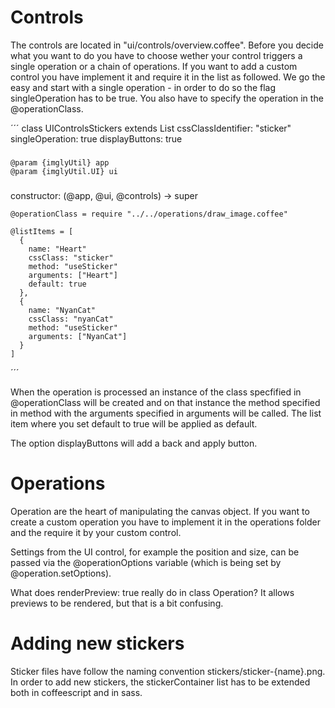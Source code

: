 # Controls

The controls are located in "ui/controls/overview.coffee". Before you decide what you want to do you have to choose wether your control triggers a single operation or a chain of operations.
If you want to add a custom control you have implement it and require it in the list as followed.
We go the easy and start with a single operation - in order to do so the flag singleOperation has to be true. You also have to specify the operation in the @operationClass.

´´´
class UIControlsStickers extends List
  cssClassIdentifier: "sticker"
  singleOperation: true
  displayButtons: true

  ###
    @param {imglyUtil} app
    @param {imglyUtil.UI} ui
  ###
  constructor: (@app, @ui, @controls) ->
    super

    @operationClass = require "../../operations/draw_image.coffee"

    @listItems = [
      {
        name: "Heart"
        cssClass: "sticker"
        method: "useSticker"
        arguments: ["Heart"]
        default: true
      },
      {
        name: "NyanCat"
        cssClass: "nyanCat"
        method: "useSticker"
        arguments: ["NyanCat"]
      }
    ]
´´´

When the operation is processed an instance of the class specfified in @operationClass will be created and on that instance the method specified in
method with the arguments specified in arguments will be called. The list item where you set default to true will be applied as default.

The option displayButtons will add a back and apply button.

# Operations

Operation are the heart of manipulating the canvas object. If you want to create a custom operation you have to implement it
in the operations folder and the require it by your custom control.

Settings from the UI control, for example the position and size, can be passed
via the @operationOptions variable (which is being set by @operation.setOptions).

What does renderPreview: true really do in class Operation? It allows previews to be rendered, but that is a bit confusing.

# Adding new stickers
Sticker files have follow the naming convention stickers/sticker-{name}.png. In order to add new stickers, the stickerContainer list has to be extended both in coffeescript and in sass.


